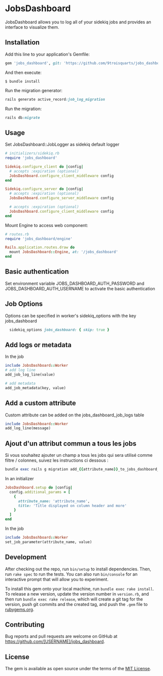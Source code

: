 # JobsDashboard

JobsDashboard allows you to log all of your sidekiq jobs and provides an interface to visualize them.

## Installation

Add this line to your application's Gemfile:

```ruby
gem 'jobs_dashboard', git: 'https://github.com/9troisquarts/jobs_dashboard'
```

And then execute:

    $ bundle install

Run the migration generator:

```ruby
rails generate active_record:job_log_migration
```

Run the migration:

```ruby
rails db:migrate
```
## Usage

Set JobsDashboard::JobLogger as sidekiq default logger

```ruby
# initializers/sidekiq.rb
require 'jobs_dashboard'

Sidekiq.configure_client do |config|
  # accepts :expiration (optional)
  JobsDashboard.configure_client_middleware config
end

Sidekiq.configure_server do |config|
  # accepts :expiration (optional)
  JobsDashboard.configure_server_middleware config

  # accepts :expiration (optional)
  JobsDashboard.configure_client_middleware config
end
```

Mount Engine to access web component:

```ruby
# routes.rb
require 'jobs_dashboard/engine'

Rails.application.routes.draw do
  mount JobsDashboard::Engine, at: '/jobs_dashboard'
end
```

## Basic authentication

Set environment variable JOBS_DASHBOARD_AUTH_PASSWORD and JOBS_DASHBOARD_AUTH_USERNAME to activate the basic authentication

## Job Options

Options can be specified in worker's sidekiq_options with the key jobs_dashboard

```ruby
  sidekiq_options jobs_dashboard: { skip: true }
```

## Add logs or metadata

In the job
```ruby
include JobsDashboard::Worker
# add log line
add_job_log_line(value)

# add metadata
add_job_metadata(key, value)
```

## Add a custom attribute

Custom attribute can be added on the jobs_dashboard_job_logs table

```ruby
include JobsDashboard::Worker
add_log_line(message)
```

## Ajout d'un attribut commun a tous les jobs

Si vous souhaitez ajouter un champ a tous les jobs qui sera utilisé comme filtre / colonnes, suivez les instructions ci dessous :

```ruby
bundle exec rails g migration add_{{attribute_name}}_to_jobs_dashboard_job_logs
```

In an initializer

```ruby
JobsDashboard.setup do |config|
  config.additional_params = [
    {
      attribute_name: 'attribute_name',
      title: 'Title displayed on column header and more'
    }
  ]
end
```

In the job
```ruby
include JobsDashboard::Worker
set_job_parameter(attribute_name, value)
```

## Development

After checking out the repo, run `bin/setup` to install dependencies. Then, run `rake spec` to run the tests. You can also run `bin/console` for an interactive prompt that will allow you to experiment.

To install this gem onto your local machine, run `bundle exec rake install`. To release a new version, update the version number in `version.rb`, and then run `bundle exec rake release`, which will create a git tag for the version, push git commits and the created tag, and push the `.gem` file to [rubygems.org](https://rubygems.org).

## Contributing

Bug reports and pull requests are welcome on GitHub at https://github.com/[USERNAME]/jobs_dashboard.

## License

The gem is available as open source under the terms of the [MIT License](https://opensource.org/licenses/MIT).
